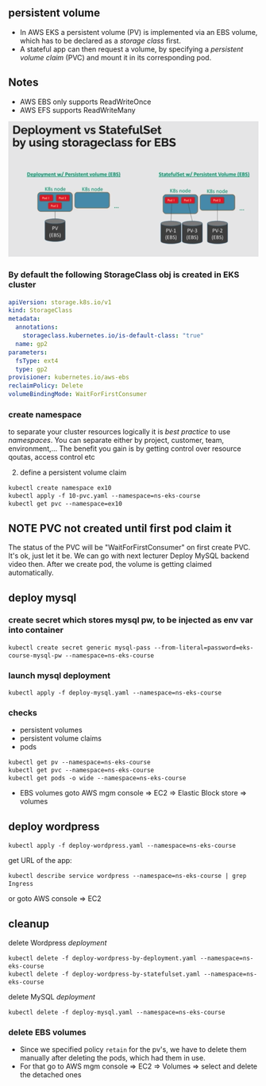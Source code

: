 ## persistent volume

 - In AWS EKS a persistent volume (PV) is implemented via an EBS volume, 
   which has to be declared as a _storage class_ first.
 - A stateful app can then request a volume, by specifying a _persistent volume claim_ 
   (PVC) and mount it in its corresponding pod.

## Notes
 - AWS EBS only supports ReadWriteOnce
 - AWS EFS supports ReadWriteMany

![Deployment vs StatefulSet storage](img/EKS_storage_Deploy_vs_StatefulSet.png)

### By default the following StorageClass obj is created in EKS cluster

```yaml
apiVersion: storage.k8s.io/v1
kind: StorageClass
metadata:
  annotations:
    storageclass.kubernetes.io/is-default-class: "true"
  name: gp2
parameters:
  fsType: ext4
  type: gp2
provisioner: kubernetes.io/aws-ebs
reclaimPolicy: Delete
volumeBindingMode: WaitForFirstConsumer
```

### create namespace
to separate your cluster resources logically it is *best practice* to use _namespaces_. You can separate either by project, customer, team, environment,...
The benefit you gain is by getting control over resource qoutas, access control etc

2. define a persistent volume claim
```
kubectl create namespace ex10
kubectl apply -f 10-pvc.yaml --namespace=ns-eks-course
kubectl get pvc --namespace=ex10
```

## NOTE PVC not created until first pod claim it
The status of the PVC will be "WaitForFirstConsumer" on first create PVC. It's ok, just let it be. We can go with next lecturer Deploy MySQL backend video then. After we create pod, the volume is getting claimed automatically.

## deploy mysql
### create secret which stores mysql pw, to be injected as env var into container
```
kubectl create secret generic mysql-pass --from-literal=password=eks-course-mysql-pw --namespace=ns-eks-course
```


### launch mysql deployment
```
kubectl apply -f deploy-mysql.yaml --namespace=ns-eks-course
```
### checks
* persistent volumes
* persistent volume claims
* pods
```
kubectl get pv --namespace=ns-eks-course
kubectl get pvc --namespace=ns-eks-course
kubectl get pods -o wide --namespace=ns-eks-course
```
* EBS volumes
goto AWS mgm console => EC2 => Elastic Block store => volumes


## deploy wordpress
```
kubectl apply -f deploy-wordpress.yaml --namespace=ns-eks-course
```
get URL of the app:
```
kubectl describe service wordpress --namespace=ns-eks-course | grep Ingress
```
or goto AWS console => EC2

## cleanup
delete Wordpress _deployment_
```
kubectl delete -f deploy-wordpress-by-deployment.yaml --namespace=ns-eks-course
kubectl delete -f deploy-wordpress-by-statefulset.yaml --namespace=ns-eks-course
```

delete MySQL _deployment_
```
kubectl delete -f deploy-mysql.yaml --namespace=ns-eks-course
```

### delete EBS volumes  
 - Since we specified policy `retain` for the pv's, we have to delete them manually after deleting the pods, which had them in use.
 - For that go to AWS mgm console => EC2 => Volumes => select and delete the detached ones






